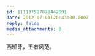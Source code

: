 ```yaml
---
id: 111137527879442891
date: 2012-07-01T20:43:00.000Z
reply: false
media_attachments: 0
---
```


西班牙，王者风范。 ​​​​

